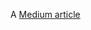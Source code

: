 A [Medium article](https://stevenpcurtis.medium.com/using-an-array-as-an-built-index-for-leetcode-problems-1787acfb0f4e)
